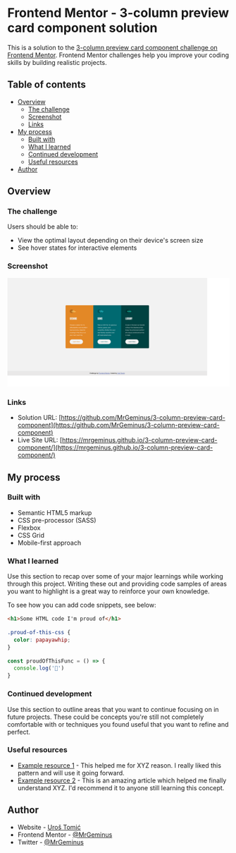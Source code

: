 # Frontend Mentor - 3-column preview card component solution

This is a solution to the [3-column preview card component challenge on Frontend Mentor](https://www.frontendmentor.io/challenges/3column-preview-card-component-pH92eAR2-). Frontend Mentor challenges help you improve your coding skills by building realistic projects. 

## Table of contents

- [Overview](#overview)
  - [The challenge](#the-challenge)
  - [Screenshot](#screenshot)
  - [Links](#links)
- [My process](#my-process)
  - [Built with](#built-with)
  - [What I learned](#what-i-learned)
  - [Continued development](#continued-development)
  - [Useful resources](#useful-resources)
- [Author](#author)

## Overview

### The challenge

Users should be able to:

- View the optimal layout depending on their device's screen size
- See hover states for interactive elements

### Screenshot

![](images/desktop-preview.jpg)

### Links

- Solution URL: [https://github.com/MrGeminus/3-column-preview-card-component](https://github.com/MrGeminus/3-column-preview-card-component)
- Live Site URL: [https://mrgeminus.github.io/3-column-preview-card-component/](https://mrgeminus.github.io/3-column-preview-card-component/)

## My process

### Built with

- Semantic HTML5 markup
- CSS pre-processor (SASS)
- Flexbox
- CSS Grid
- Mobile-first approach

### What I learned

Use this section to recap over some of your major learnings while working through this project. Writing these out and providing code samples of areas you want to highlight is a great way to reinforce your own knowledge.

To see how you can add code snippets, see below:

```html
<h1>Some HTML code I'm proud of</h1>
```
```css
.proud-of-this-css {
  color: papayawhip;
}
```
```js
const proudOfThisFunc = () => {
  console.log('🎉')
}
```

### Continued development

Use this section to outline areas that you want to continue focusing on in future projects. These could be concepts you're still not completely comfortable with or techniques you found useful that you want to refine and perfect.

### Useful resources

- [Example resource 1](https://www.w3schools.com/css/css_grid.asp) - This helped me for XYZ reason. I really liked this pattern and will use it going forward.
- [Example resource 2](https://www.example.com) - This is an amazing article which helped me finally understand XYZ. I'd recommend it to anyone still learning this concept.

## Author

- Website - [Uroš Tomić](https://mrgeminus.com/)
- Frontend Mentor - [@MrGeminus](https://www.frontendmentor.io/profile/MrGeminus)
- Twitter - [@MrGeminus](https://twitter.com/MrGeminus)
